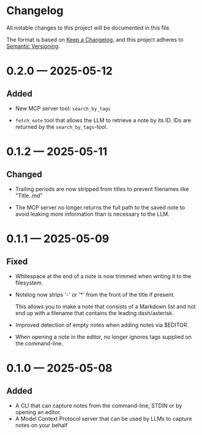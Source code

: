 # Changelog

All notable changes to this project will be documented in this file.

The format is based on [Keep a Changelog](https://keepachangelog.com/en/1.1.0/),
and this project adheres to [Semantic Versioning](https://semver.org/spec/v2.0.0.html).

<!-- scriv-insert-here -->

<a id='changelog-0.2.0'></a>
# 0.2.0 — 2025-05-12

## Added

- New MCP server tool: `search_by_tags`

- `fetch_note` tool that allows the LLM to retrieve a note by its ID. IDs are returned by the `search_by_tags`-tool.

<a id='changelog-0.1.2'></a>
# 0.1.2 — 2025-05-11

## Changed

- Trailing periods are now stripped from titles to prevent filenames like "Title..md"

- The MCP server no longer returns the full path to the saved note to avoid leaking more information than is necessary to the LLM.

<a id='changelog-0.1.1'></a>
# 0.1.1 — 2025-05-09

## Fixed

- Whitespace at the end of a note is now trimmed when writing it to the filesystem.

- Notelog now strips '-' or '*' from the front of the title if present.

  This allows you to make a note that consists of a Markdown list and not end up with a filename that contains the leading dash/asterisk.

- Improved detection of empty notes when adding notes via $EDITOR.

- When opening a note in the editor, no longer ignores tags supplied on the command-line.

<a id='changelog-0.1.0'></a>
# 0.1.0 — 2025-05-08

## Added

- A CLI that can capture notes from the command-line, STDIN or by opening an editor.
- A Model Context Protocol server that can be used by LLMs to capture notes on your behalf
